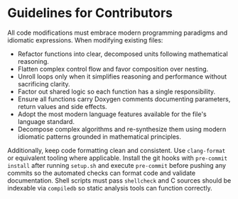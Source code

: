 # Guidelines for Contributors

All code modifications must embrace modern programming paradigms and idiomatic expressions.  When modifying existing files:

- Refactor functions into clear, decomposed units following mathematical reasoning.
- Flatten complex control flow and favor composition over nesting.
- Unroll loops only when it simplifies reasoning and performance without sacrificing clarity.
- Factor out shared logic so each function has a single responsibility.
- Ensure all functions carry Doxygen comments documenting parameters, return values and side effects.
- Adopt the most modern language features available for the file's language standard.
- Decompose complex algorithms and re-synthesize them using modern idiomatic patterns grounded in mathematical principles.

Additionally, keep code formatting clean and consistent. Use `clang-format` or
equivalent tooling where applicable. Install the git hooks with
`pre-commit install` after running `setup.sh` and execute `pre-commit` before
pushing any commits so the automated checks can format code and validate
documentation. Shell scripts must pass `shellcheck` and C sources should be
indexable via `compiledb` so static analysis tools can function correctly.

